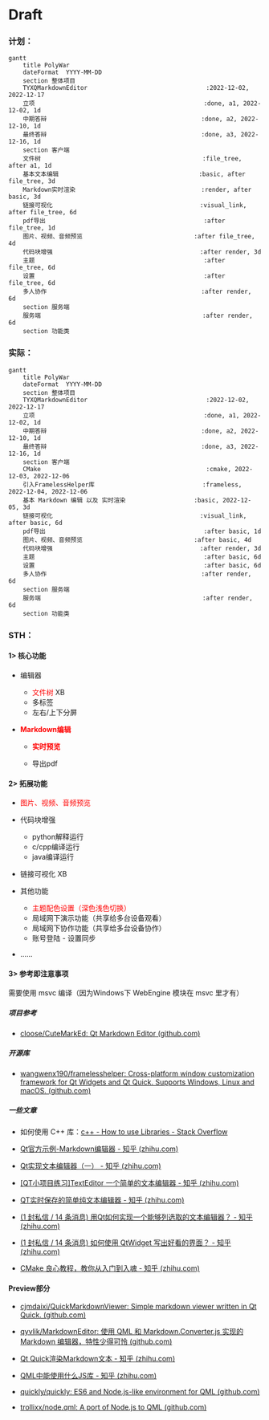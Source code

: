 # Draft

### 计划：

```mermaid
gantt
    title PolyWar
    dateFormat  YYYY-MM-DD
    section 整体项目
    TYXQMarkdownEditor								   :2022-12-02, 2022-12-17
    立项           									 :done, a1, 2022-12-02, 1d
    中期答辩      									   :done, a2, 2022-12-10, 1d
    最终答辩      									   :done, a3, 2022-12-16, 1d
    section 客户端
    文件树                                             :file_tree, after a1, 1d
    基本文本编辑                                       :basic, after file_tree, 3d
    Markdown实时渲染                                   :render, after basic, 3d
    链接可视化                                         :visual_link, after file_tree, 6d
    pdf导出                                            :after file_tree, 1d
    图片、视频、音频预览                               :after file_tree, 4d
    代码块增强                                         :after render, 3d
    主题                                               :after file_tree, 6d
    设置                                               :after file_tree, 6d
    多人协作                                           :after render, 6d
    section 服务端
    服务端                                             :after render, 6d
    section 功能类
```

### 实际：

```mermaid
gantt
    title PolyWar
    dateFormat  YYYY-MM-DD
    section 整体项目
    TYXQMarkdownEditor								   :2022-12-02, 2022-12-17
    立项           									 :done, a1, 2022-12-02, 1d
    中期答辩      									   :done, a2, 2022-12-10, 1d
    最终答辩      									   :done, a3, 2022-12-16, 1d
    section 客户端
    CMake                                              :cmake, 2022-12-03, 2022-12-06
    引入FramelessHelper库                              :frameless, 2022-12-04, 2022-12-06
    基本 Markdown 编辑 以及 实时渲染                   :basic, 2022-12-05, 3d
    链接可视化                                         :visual_link, after basic, 6d
    pdf导出                                            :after basic, 1d
    图片、视频、音频预览                               :after basic, 4d
    代码块增强                                         :after render, 3d
    主题                                               :after basic, 6d
    设置                                               :after basic, 6d
    多人协作                                           :after render, 6d
    section 服务端
    服务端                                             :after render, 6d
    section 功能类
```

### STH：

#### 1> 核心功能

- 编辑器
  - <font color="red">文件树</font> XB
  - 多标签
  - 左右/上下分屏

- **<font color="red">Markdown编辑</font>**
  - **<font color="red">实时预览</font>**

  - 导出pdf

#### 2> 拓展功能

- <font color="red">图片、视频、音频预览</font>
- 代码块增强
  - python解释运行
  - c/cpp编译运行
  - java编译运行
- 链接可视化 XB

- 其他功能
  - <font color="red">主题配色设置（深色浅色切换）</font>
  - 局域网下演示功能（共享给多台设备观看）
  - 局域网下协作功能（共享给多台设备协作）
  - 账号登陆 - 设置同步
- ......

#### 3> 参考即注意事项

需要使用 msvc 编译（因为Windows下 WebEngine 模块在 msvc 里才有）

##### 项目参考

- [cloose/CuteMarkEd: Qt Markdown Editor (github.com)](https://github.com/cloose/CuteMarkEd)

##### 开源库

- [wangwenx190/framelesshelper: Cross-platform window customization framework for Qt Widgets and Qt Quick. Supports Windows, Linux and macOS. (github.com)](https://github.com/wangwenx190/framelesshelper)

##### 一些文章

- 如何使用 C++ 库：[c++ - How to use Libraries - Stack Overflow](https://stackoverflow.com/questions/10358745/how-to-use-libraries)

- [Qt官方示例-Markdown编辑器 - 知乎 (zhihu.com)](https://zhuanlan.zhihu.com/p/88771103)
- [Qt实现文本编辑器（一） - 知乎 (zhihu.com)](https://zhuanlan.zhihu.com/p/461346513)
- [[QT小项目练习]TextEditor 一个简单的文本编辑器 - 知乎 (zhihu.com)](https://zhuanlan.zhihu.com/p/35012666)
- [QT实时保存的简单纯文本编辑器 - 知乎 (zhihu.com)](https://zhuanlan.zhihu.com/p/579012389)
- [(1 封私信 / 14 条消息) 用Qt如何实现一个能够列选取的文本编辑器？ - 知乎 (zhihu.com)](https://www.zhihu.com/question/57444362/answer/152994644)

- [(1 封私信 / 14 条消息) 如何使用 QtWidget 写出好看的界面？ - 知乎 (zhihu.com)](https://www.zhihu.com/question/460991049/answer/1908111553)

- [CMake 良心教程，教你从入门到入魂 - 知乎 (zhihu.com)](https://zhuanlan.zhihu.com/p/500002865)



#### Preview部分

- [cjmdaixi/QuickMarkdownViewer: Simple markdown viewer written in Qt Quick. (github.com)](https://github.com/cjmdaixi/QuickMarkdownViewer)

- [qyvlik/MarkdownEditor: 使用 QML 和 Markdown.Converter.js 实现的 Markdown 编辑器，特性少得可怜 (github.com)](https://github.com/qyvlik/MarkdownEditor)



- [Qt Quick渲染Markdown文本 - 知乎 (zhihu.com)](https://zhuanlan.zhihu.com/p/44102857)



- [QML中能使用什么JS库 - 知乎 (zhihu.com)](https://zhuanlan.zhihu.com/p/34307199)

- [quickly/quickly: ES6 and Node.js-like environment for QML (github.com)](https://github.com/quickly/quickly)

- [trollixx/node.qml: A port of Node.js to QML (github.com)](https://github.com/trollixx/node.qml)
